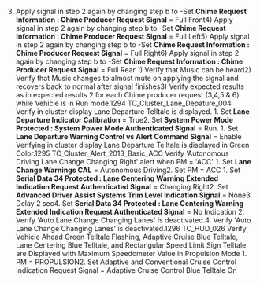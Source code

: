 3) Apply signal in step 2 again by changing step b to -Set **Chime Request Information : Chime Producer Request Signal** = Full Front4) Apply signal in step 2 again by changing step b to -Set **Chime Request Information : Chime Producer Request Signal** = Full Left5) Apply signal in step 2 again by changing step b to -Set **Chime Request Information : Chime Producer Request Signal** = Full Right6) Apply signal in step 2 again by changing step b to -Set **Chime Request Information : Chime Producer Request Signal** = Full Rear 1) Verify that Music can be heard2) Verify that Music changes to almost mute on applying the signal and recovers back to normal after signal finishes3) Verify expected results as in expected results 2 for each Chime producer request (3,4,5 & 6) while Vehicle is in Run mode.1294 TC_Cluster_Lane_Depature_004 Verify in cluster display Lane Departure Telltale is displayed. 1. Set **Lane Departure Indicator Calibration** = True2. Set **System Power Mode Protected : System Power Mode Authenticated Signal** = Run. 1. Set **Lane Departure Warning Control vs Alert Command Signal** = Enable Verifying in cluster display Lane Departure Telltale is displayed in Green Color.1295 TC_Cluster_Alert_2013_Basic_ACC Verify 'Autonomous Driving Lane Change Changing Right' alert when PM = 'ACC' 1. Set **Lane Change Warnings CAL** = Autonomous Driving2. Set PM = ACC 1. Set **Serial Data 34 Protected : Lane Centering Warning Extended Indication Request Authenticated Signal** = Changing Right2. Set **Advanced Driver Assist Systems Trim Level Indication Signal** = None3. Delay 2 sec4. Set **Serial Data 34 Protected : Lane Centering Warning Extended Indication Request Authenticated Signal** = No Indication 2. Verify 'Auto Lane Change Changing Lanes' is deactivated.4. Verify 'Auto Lane Change Changing Lanes' is deactivated.1296 TC_HUD_026 Verify Vehicle Ahead Green Telltale Flashing, Adaptive Cruise Blue Telltale, Lane Centering Blue Telltale, and Rectangular Speed Limit Sign Telltale are Displayed with Maximum Speedometer Value in Propulsion Mode 1. PM = PROPULSION2. Set Adaptive and Conventional Cruise Control Indication Request Signal = Adaptive Cruise Control Blue Telltale On